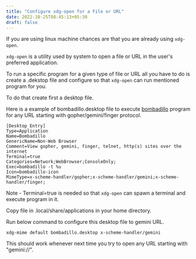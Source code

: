 ```yaml
---
title: "Configure xdg-open for a File or URL"
date: 2022-10-25T08:45:13+05:30
draft: false
---
```



If you are using linux machine chances are that you are already using `xdg-open`.

`xdg-open` is a utility used by system to open a file or URL in the user's preferred application.

To run a specific program for a given type of file or URL all you have to do is create a .dekstop file and configure so that `xdg-open` can run mentioned program for you. 

To do that create first a desktop file.

Here is a example of bombadillo.desktop file to execute [bombadillo](https://bombadillo.colorfield.space/) program for any URL starting with gopher/gemini/finger protocol.

```
[Desktop Entry]
Type=Application
Name=Bombadillo
GenericName=Non-Web Browser
Comment=View gopher, gemini, finger, telnet, http(s) sites over the internet
Terminal=true
Categories=Network;WebBrowser;ConsoleOnly;
Exec=bombadillo -t %u
Icon=bombadillo-icon
MimeType=x-scheme-handler/gopher;x-scheme-handler/gemini;x-scheme-handler/finger;
```

Note - Terminal=true is needed so that `xdg-open` can spawn a terminal and execute program in it.

Copy file in .local/share/applications in your home directory.

Run below command to configure this desktop file to gemini URL.

```xdg-mime default bombadillo.desktop x-scheme-handler/gemini```

This should work whenever next time you try to open any URL starting with "gemini://".
